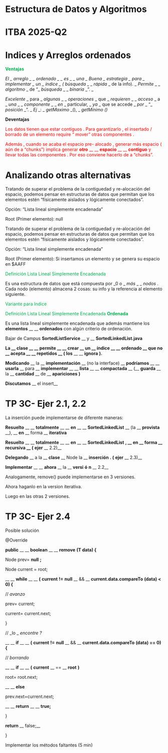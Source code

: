 # Estructura de Datos y Algoritmos

# ITBA     2025-Q2

# Indices y Arreglos ordenados

<span style="color:#00b050"> __Ventajas__ </span>

_El _  _arreglo_  _ _  _ordenado_  _ _  _es_  _ _  _una_  _ Buena _  _estrategia_  _ para _  _implementar_  _ un _  _índice_  _ \(_  _búsqueda_  _ _  _rápida_  _ de la info\)\. _  _Permite_  _ _  _algoritmo_  _ de “_  _búsqueda_  _ _  _binaria_  _”\. _

_Excelente_  _ para _  _algunas_  _ _  _operaciones_  _ que _  _requieren_  _ _  _acceso_  _ a _  _una_  _ _  _componente_  _ _  _en_  _ particular\, _  _ya_  _ que se accede _  _por_  _ “_  _posición_  _”\. _  _Ej_  _: _  _getMaximo_  _\(\)\, _  _getMínimo_  _\(\)_

__Deventajas__

<span style="color:#ff0000">Los </span>  <span style="color:#ff0000">datos</span>  <span style="color:#ff0000"> </span>  <span style="color:#ff0000">tienen</span>  <span style="color:#ff0000"> que </span>  <span style="color:#ff0000">estar</span>  <span style="color:#ff0000"> </span>  <span style="color:#ff0000">contiguos</span>  <span style="color:#ff0000">\. Para </span>  <span style="color:#ff0000">garantizarlo</span>  <span style="color:#ff0000">\, </span>  <span style="color:#ff0000">el </span>  <span style="color:#ff0000">insertado</span>  <span style="color:#ff0000">/</span>  <span style="color:#ff0000">borrado</span>  <span style="color:#ff0000"> de un </span>  <span style="color:#ff0000">elemento</span>  <span style="color:#ff0000"> require “</span>  <span style="color:#ff0000">mover” </span>  <span style="color:#ff0000">otras</span>  <span style="color:#ff0000"> </span>  <span style="color:#ff0000">componentes</span>  <span style="color:#ff0000">\.</span>

<span style="color:#ff0000">Además</span>  <span style="color:#ff0000">\, </span>  <span style="color:#ff0000">cuando</span>  <span style="color:#ff0000"> se </span>  <span style="color:#ff0000">acaba</span>  <span style="color:#ff0000"> el </span>  <span style="color:#ff0000">espacio</span>  <span style="color:#ff0000"> pre\-</span>  <span style="color:#ff0000">alocado</span>  <span style="color:#ff0000">\, </span>  <span style="color:#ff0000">generar</span>  <span style="color:#ff0000"> </span>  <span style="color:#ff0000">más</span>  <span style="color:#ff0000"> </span>  <span style="color:#ff0000">espacio</span>  <span style="color:#ff0000"> \(</span>  <span style="color:#ff0000">aún</span>  <span style="color:#ff0000"> de a “chunks”\) </span>  <span style="color:#ff0000">implica</span>  <span style="color:#ff0000"> </span>  <span style="color:#ff0000">generar</span>  <span style="color:#ff0000"> </span>  <span style="color:#ff0000"> __otro__ </span>  <span style="color:#ff0000"> __ __ </span>  <span style="color:#ff0000"> __espacio__ </span>  <span style="color:#ff0000"> __ __ </span>  <span style="color:#ff0000"> __contiguo__ </span>  <span style="color:#ff0000"> y </span>  <span style="color:#ff0000">llevar</span>  <span style="color:#ff0000"> </span>  <span style="color:#ff0000">todas</span>  <span style="color:#ff0000"> las </span>  <span style="color:#ff0000">componentes</span>  <span style="color:#ff0000">\. </span>  <span style="color:#ff0000">Por</span>  <span style="color:#ff0000"> </span>  <span style="color:#ff0000">eso</span>  <span style="color:#ff0000"> </span>  <span style="color:#ff0000">conviene</span>  <span style="color:#ff0000"> </span>  <span style="color:#ff0000">hacerlo</span>  <span style="color:#ff0000"> de a “chunks”\.</span>

# Analizando otras alternativas

Tratando de superar el problema de la contiguedad y re\-alocación del espacio\, podemos pensar en estructuras de datos que permitan que los elementos estén “físicamente aislados y lógicamente conectados”\.

Opción: “Lista lineal simplemente encadenada”

Root \(Primer elemento\): null

Tratando de superar el problema de la contiguedad y re\-alocación del espacio\, podemos pensar en estructuras de datos que permitan que los elementos estén “físicamente aislados y lógicamente conectados”\.

Opción: “Lista lineal simplemente encadenada”

Root \(Primer elemento\): Si insertamos un elemento y se genera su espacio en  $AAFF

<span style="color:#00b050">Definición</span>  <span style="color:#00b050"> </span>  <span style="color:#00b050">Lista</span>  <span style="color:#00b050"> Lineal </span>  <span style="color:#00b050">Simplemente</span>  <span style="color:#00b050"> </span>  <span style="color:#00b050">Encadenada</span>  <span style="color:#00b050"> </span>

Es una estructura de datos que está compuesta por  _0 o _  _más_  _ _  _nodos_ \. Cada nodo \(elemento\) almacena 2 cosas: su info y la referencia al elemento siguiente\.

<span style="color:#00b050">Variante</span>  <span style="color:#00b050"> para </span>  <span style="color:#00b050">Indice</span>

<span style="color:#00b050">Definición</span>  <span style="color:#00b050"> </span>  <span style="color:#00b050">Lista</span>  <span style="color:#00b050"> Lineal </span>  <span style="color:#00b050">Simplemente</span>  <span style="color:#00b050"> </span>  <span style="color:#00b050">Encadenada</span>  <span style="color:#00b050"> </span>  <span style="color:#00b050"> __Ordenada__ </span>

Es una lista lineal simplemente encadenada que además mantiene los  __elementos__  __ __  __ordenados__  con algún criterio de ordenación\.

Bajar de Campus  __SortedListService__  __ y __  __SortedLinkedList\.java__

__La __  __clase__  __ __  __permite__  __ __  __crear__  __ un __  __índice__  __ __  __ordenado__  __ que no __  __acepta__  __ __  __repetidos__  __ \(__  __los__  __ __  __ignora__  __\)\.__

__Modicando__  __ la __  __implementación__  __ \(no la interface\) __  __podríamos__  __ __  __usarla__  __ para __  __implementar__  __ __  __lista__  __ __  __compactada__  __ \(__  __guarda__  __ la __  __cantidad__  __ de __  __apariciones__  __\)__

__Discutamos__  __ el insert__

# TP 3C- Ejer 2.1, 2.2

La inserción puede implementarse de diferente maneras:

__Resuelto__  __ __  __totalmente__  __ __  __en__  __ __  __SortedLinkedList__  __ \(la __  __provista__  __\)\, __  __en__  __ forma __  __iterativa__

__Resuelto__  __ __  __totalmente__  __ __  __en__  __ __  __SortedLinkedList__  __\, __  __en__  __ forma __  __recursiva__  __ \(__  __ejer__  __ 2\.2\)__

__Delegando__  __ a la __  __clase__  __ Node la __  __inserción__  __\. \(__  __ejer__  __ 2\.3\)__

__Implementar__  __ __  __ahora__  __ la __  __versi__  __ó__  __n__  __ 2\.2__

Analogamente\, remove\(\) puede implementarse en 3 versiones\.

Ahora haganlo en la version iterativa\.

Luego en las otras 2 versiones\.

# TP 3C- Ejer 2.4

Posible solución

@Override

__public__  __ __  __boolean__  __ __  __remove__  __\(T data\) \{__

Node prev=  __null__  __;__

Node current = root;

__  __  __while__  __ __  __\(__  __current__  __\!=__  __null__  __ && __  __current\.data\.compareTo__  __\(data\) < 0\) \{__

//  _avanzo_

prev= current;

current= current\.next;

\}

//  _lo _  _encontre_  _?_

__  __  __if__  __ __  __\(__  __current__  __\!=__  __null__  __ && __  __current\.data\.compareTo__  __\(data\) == 0\) \{__

//  _borrando_

__     __  __if__  __ __  __\(__  __current__  __ == __  __root__  __\)__

root= root\.next;

__     __  __else__

prev\.next=current\.next;

__    __  __return__  __ __  __true;__

\}

__return__  __ false;__

\}

Implementar los métodos faltantes \(5 min\)

